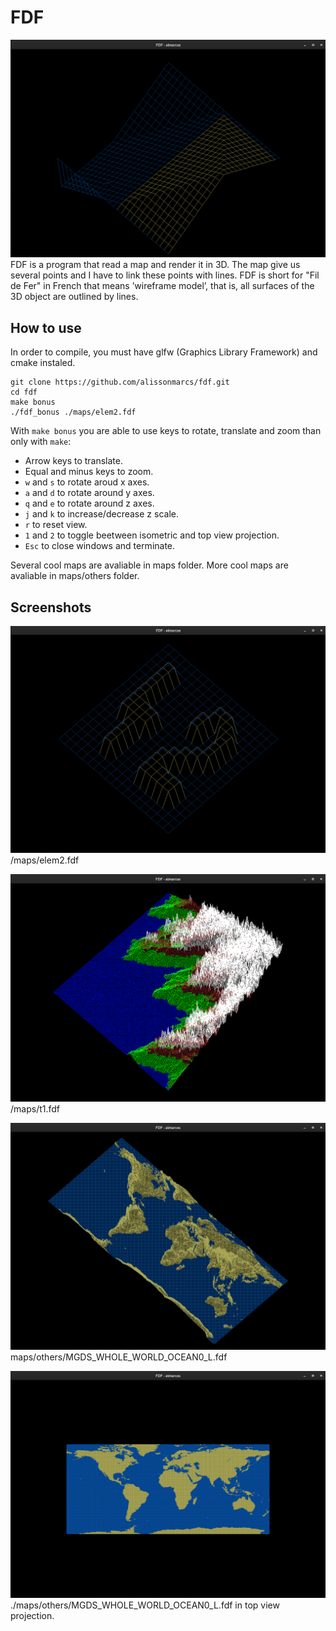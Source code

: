 # FDF
![Screenshot of the program run pyra map](screenshots/pyra_screenshot.png)  
FDF is a program that read a map and render it in 3D. The map give us several points and I have to link these points with lines. FDF is short for "Fil de Fer" in French that means ’wireframe model’, that is, all surfaces of the 3D object are outlined by lines.

## How to use
In order to compile, you must have glfw (Graphics Library Framework) and cmake instaled. 

```shell
git clone https://github.com/alissonmarcs/fdf.git
cd fdf
make bonus
./fdf_bonus ./maps/elem2.fdf
```

With `make bonus` you are able to use keys to rotate, translate and zoom than only with `make`:
- Arrow keys to translate.
- Equal and minus keys to zoom.
- `w` and `s` to rotate aroud x axes.
- `a` and `d` to rotate around y axes.
- `q` and `e` to rotate around z axes.
- `j` and `k` to increase/decrease z scale.
- `r` to reset view.
- `1` and `2` to toggle beetween isometric and top view projection.
- `Esc` to close windows and terminate.

Several cool maps are avaliable in maps folder. More cool maps are avaliable in maps/others folder.

## Screenshots

![Screenshot of the program running maps/elem2 map](screenshots/elem2_screenshot.png)  
/maps/elem2.fdf

![Screenshot of the program running t1 map](screenshots/t1_screenshot.png)  
/maps/t1.fdf

![Screenshot of the program run maps/others/MGDS_WHOLE_WORLD_OCEAN0_L.fdf map](screenshots/whole_world.png)  
maps/others/MGDS_WHOLE_WORLD_OCEAN0_L.fdf

![Screenshot of the program run maps/others/MGDS_WHOLE_WORLD_OCEAN0_L.fdf map in top view projection](screenshots/whole_world_top_view.png)  
./maps/others/MGDS_WHOLE_WORLD_OCEAN0_L.fdf in top view projection.
